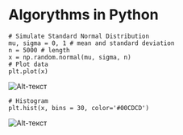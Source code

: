# Algorythms in Python

```
# Simulate Standard Normal Distribution
mu, sigma = 0, 1 # mean and standard deviation
n = 5000 # length 
x = np.random.normal(mu, sigma, n)
# Plot data
plt.plot(x)
```
![Alt-текст](https://github.com/anastasiia-belova/Algorythms-in-Python/blob/main/Simulated%20data.png)

```
# Histogram
plt.hist(x, bins = 30, color='#00CDCD')

```
![Alt-текст](https://github.com/anastasiia-belova/Algorythms-in-Python/blob/main/Histogram.png)
